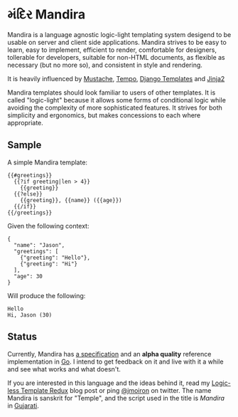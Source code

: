 # મંદિર Mandira

Mandira is a language agnostic logic-light templating system desigend to be usable on server and client side applications.  Mandira strives to be easy to learn, easy to implement, efficient to render, comfortable for designers, tollerable for developers, suitable for non-HTML documents, as flexible as necessary (but no more so), and consistent in style and rendering.

It is heavily influenced by [Mustache](http://mustache.github.com/mustache.5.html), [Tempo](http://tempojs.com/), [Django Templates](https://docs.djangoproject.com/en/dev/ref/templates/) and [Jinja2](http://jinja.pocoo.org/docs/)

Mandira templates should look familiar to users of other templates.  It is called "logic-light" because it allows some forms of conditional logic while avoiding the complexity of more sophisticated features.  It strives for both simplicity and ergonomics, but makes concessions to each where appropriate.

## Sample

A simple Mandira template:

```
{{#greetings}}
  {{?if greeting|len > 4}}
    {{greeting}}
  {{?else}}
    {{greeting}}, {{name}} ({{age}})
  {{/if}}
{{/greetings}}
```

Given the following context:

```
{
  "name": "Jason",
  "greetings": [
    {"greeting": "Hello"},
    {"greeting": "Hi"}
  ],
  "age": 30
}
```

Will produce the following:

```
Hello
Hi, Jason (30)
```


## Status

Currently, Mandira has [a specification](http://jmoiron.github.com/mandira) and an **alpha quality** reference implementation in [Go](http://golang.org).  I intend to get feedback on it and live with it a while and see what works and what doesn't.

If you are interested in this language and the ideas behind it, read my [Logic-less Template Redux](http://jmoiron.net/blog/logicless-template-redux/) blog post or ping [@jmoiron](http://twitter/com/jmoiron) on twitter.  The name Mandira is sanskrit for "Temple", and the script used in the title is *Mandira* in [Gujarati](http://en.wikipedia.org/wiki/Gujarati_language).

